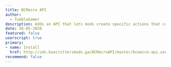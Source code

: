 ```yaml
---
title: BCMacro API
author:
  - TumbleGamer
description: Adds an API that lets mods create specific actions that can be bound to buttons or keys.
date: 16-05-2020
featured: false
userscript: true
primary:
- name: Install
  href: http://cdn.boxcrittersmods.ga/BCMacroAPI/master/bcmacro-api.user.js
recommend: false
---
```


